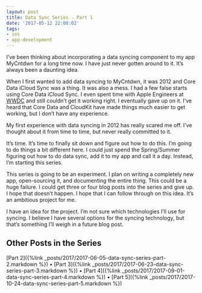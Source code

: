 ```yaml
---
layout: post
title: Data Sync Series - Part 1
date: '2017-05-12 22:00:02'
tags:
- ios
- app-development
---
```


I’ve been thinking about incorporating a data syncing component to my app MyCntdwn for a long time now. I have just never gotten around to it. It’s always been a daunting idea.

When I first wanted to add data syncing to MyCntdwn, it was 2012 and Core Data iCloud Sync was a thing. It was also a mess. I had a few false starts using Core Data iCloud Sync. I even spent time with Apple Engineers at [WWDC](https://developer.apple.com/wwdc/) and still couldn’t get it working right. I eventually gave up on it. I’ve heard that Core Data and CloudKit have made things much easier to get working, but I don’t have any experience.

My first experience with data syncing in 2012 has really scared me off. I’ve thought about it from time to time, but never really committed to it.

It’s time. It’s time to finally sit down and figure out how to do this. I’m going to do things a bit different here. I could just spend the Spring/Summer figuring out how to do data sync, add it to my app and call it a day. Instead, I’m starting this series.

This series is going to be an experiment. I plan on writing a completely new app, open-sourcing it, and documenting the entire thing. This could be a huge failure. I could get three or four blog posts into the series and give up. I hope that doesn’t happen. I hope that I can follow through on this idea. It’s an ambitious project for me.

I have an idea for the project. I’m not sure which technologies I’ll use for syncing. I believe I have several options for the syncing technology, but that’s something I’ll weigh in a future blog post.

## Other Posts in the Series

 [Part 2]({%link _posts/2017/2017-06-05-data-sync-series-part-2.markdown %}) • [Part 3]({%link _posts/2017/2017-06-23-data-sync-series-part-3.markdown %}) • [Part 4]({%link _posts/2017/2017-09-01-data-sync-series-part-4.markdown %}) • [Part 5]({%link _posts/2017/2017-10-24-data-sync-series-part-5.markdown %})
